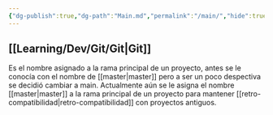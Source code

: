 ```yaml
---
{"dg-publish":true,"dg-path":"Main.md","permalink":"/main/","hide":true,"created":"2024-03-14T14:47","updated":"2024-03-16T16:14"}
---
```


## [[Learning/Dev/Git/Git\|Git]]
Es el nombre asignado a la rama principal de un proyecto, antes se le conocía con el nombre de [[master\|master]] pero a ser un poco despectiva se decidió cambiar a main. Actualmente aún se le asigna el nombre [[master\|master]] a la rama principal de un proyecto para mantener [[retro-compatibilidad\|retro-compatibilidad]] con proyectos antiguos.